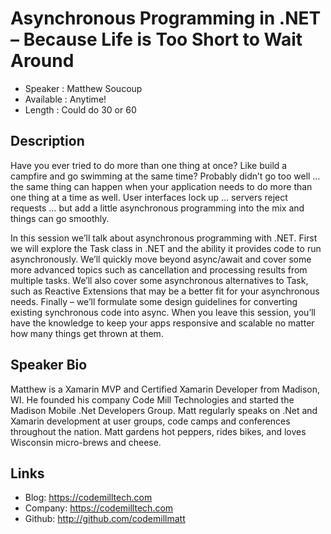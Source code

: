 Asynchronous Programming in .NET – Because Life is Too Short to Wait Around
========================

* Speaker   : Matthew Soucoup
* Available : Anytime!
* Length    : Could do 30 or 60

Description
-----------

Have you ever tried to do more than one thing at once? Like build a campfire and go swimming at the same time? Probably didn’t go too well … the same thing can happen when your application needs to do more than one thing at a time as well. User interfaces lock up … servers reject requests … but add a little asynchronous programming into the mix and things can go smoothly.

In this session we’ll talk about asynchronous programming with .NET. First we will explore the Task class in .NET and the ability it provides code to run asynchronously. We’ll quickly move beyond async/await and cover some more advanced topics such as cancellation and processing results from multiple tasks. We’ll also cover some asynchronous alternatives to Task, such as Reactive Extensions that may be a better fit for your asynchronous needs. Finally – we’ll formulate some design guidelines for converting existing synchronous code into async. When you leave this session, you’ll have the knowledge to keep your apps responsive and scalable no matter how many things get thrown at them.


Speaker Bio
-----------

Matthew is a Xamarin MVP and Certified Xamarin Developer from Madison, WI. He founded his company Code Mill Technologies and started the Madison Mobile .Net Developers Group.  Matt regularly speaks on .Net and Xamarin development at user groups, code camps and conferences throughout the nation. Matt gardens hot peppers, rides bikes, and loves Wisconsin micro-brews and cheese.

Links
-----

* Blog: https://codemilltech.com
* Company: https://codemilltech.com
* Github: http://github.com/codemillmatt
